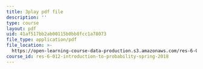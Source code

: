 ```yaml
---
title: 3play pdf file
description: ''
type: course
layout: pdf
uid: 41af517bb2ab00115b0bb8fcc1a78073
file_type: application/pdf
file_location: >-
  https://open-learning-course-data-production.s3.amazonaws.com/res-6-012-introduction-to-probability-spring-2018/41af517bb2ab00115b0bb8fcc1a78073_hDfZF64wic.pdf
course_id: res-6-012-introduction-to-probability-spring-2018
---
```


